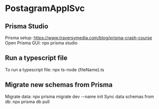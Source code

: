 # PostagramApplSvc

## Prisma Studio
Prisma setup: https://www.traversymedia.com/blog/prisma-crash-course
Open Prisma GUI: npx prisma studio

## Run a typescript file
To run a typescript file: npx ts-node {fileName}.ts

## Migrate new schemas from Prisma
Migrate data: npx prisma migrate dev --name init
Sync data schemas from db: npx prisma db pull

